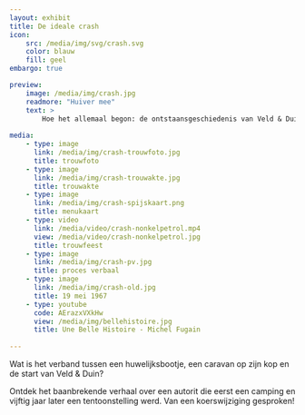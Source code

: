 ```yaml
---
layout: exhibit
title: De ideale crash
icon: 
    src: /media/img/svg/crash.svg
    color: blauw
    fill: geel
embargo: true

preview: 
    image: /media/img/crash.jpg
    readmore: "Huiver mee"
    text: >
        Hoe het allemaal begon: de ontstaansgeschiedenis van Veld & Duin.
        
media:
    - type: image
      link: /media/img/crash-trouwfoto.jpg
      title: trouwfoto
    - type: image
      link: /media/img/crash-trouwakte.jpg
      title: trouwakte
    - type: image
      link: /media/img/crash-spijskaart.png
      title: menukaart
    - type: video
      link: /media/video/crash-nonkelpetrol.mp4
      view: /media/video/crash-nonkelpetrol.jpg
      title: trouwfeest
    - type: image
      link: /media/img/crash-pv.jpg
      title: proces verbaal
    - type: image
      link: /media/img/crash-old.jpg
      title: 19 mei 1967
    - type: youtube
      code: AErazxVXkHw
      view: /media/img/bellehistoire.jpg
      title: Une Belle Histoire - Michel Fugain
      
---
```


Wat is het verband tussen een huwelijksbootje, een caravan op zijn kop en de start van Veld & Duin?

Ontdek het baanbrekende verhaal over een autorit die eerst een camping en vijftig jaar later een tentoonstelling werd. Van een koerswijziging gesproken!
